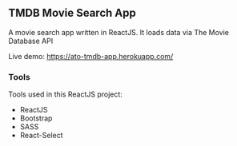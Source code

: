 ## TMDB Movie Search App

A movie search app written in ReactJS. It loads data via The Movie Database API

Live demo: https://ato-tmdb-app.herokuapp.com/

### Tools
Tools used in this ReactJS project:
- ReactJS
- Bootstrap
- SASS
- React-Select
